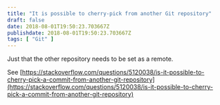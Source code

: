```yaml
---
title: "It is possible to cherry-pick from another Git repository"
draft: false
date: 2018-08-01T19:50:23.703667Z
publishdate: 2018-08-01T19:50:23.703667Z
tags: [ "Git" ]
---
```

Just that the other repository needs to be set as a remote.

See [https://stackoverflow.com/questions/5120038/is-it-possible-to-cherry-pick-a-commit-from-another-git-repository](https://stackoverflow.com/questions/5120038/is-it-possible-to-cherry-pick-a-commit-from-another-git-repository)
    